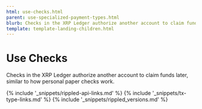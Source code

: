 ```yaml
---
html: use-checks.html
parent: use-specialized-payment-types.html
blurb: Checks in the XRP Ledger authorize another account to claim funds later, similar to how personal paper checks work.
template: template-landing-children.html
---
```

# Use Checks

Checks in the XRP Ledger authorize another account to claim funds later, similar to how personal paper checks work.

<!--{# common link defs #}-->
{% include '_snippets/rippled-api-links.md' %}
{% include '_snippets/tx-type-links.md' %}
{% include '_snippets/rippled_versions.md' %}

